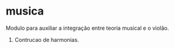 # musica
Modulo para auxiliar a integração entre teoria musical e o violão.

1. Contrucao de harmonias.